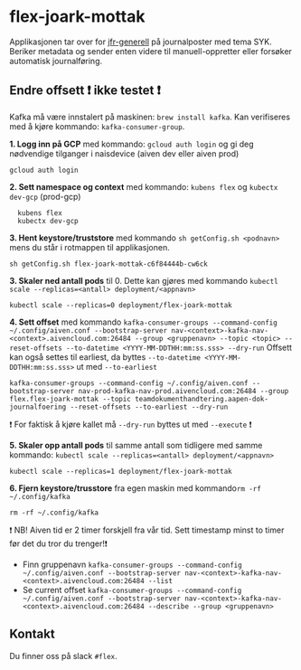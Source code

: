 # flex-joark-mottak

Applikasjonen tar over for [jfr-generell](https://github.com/navikt/jfr-generell) på journalposter med tema SYK. 
Beriker metadata og sender enten videre til manuell-oppretter eller forsøker automatisk journalføring.

## Endre offsett :exclamation: ikke testet :exclamation:
Kafka må være innstalert på maskinen: `brew install kafka`. Kan verifiseres med å kjøre kommando: `kafka-consumer-group`.

**1. Logg inn på GCP** med kommando: `gcloud auth login` og gi deg nødvendige tilganger i naisdevice (aiven dev eller aiven prod)
  ```
  gcloud auth login
  ```
**2. Sett namespace og context** med kommando: `kubens flex` og `kubectx dev-gcp` (prod-gcp)
  ```
    kubens flex
    kubectx dev-gcp
  ```
**3. Hent keystore/truststore** med kommando `sh getConfig.sh <podnavn>` mens du står i rotmappen til applikasjonen.
  ```
  sh getConfig.sh flex-joark-mottak-c6f84444b-cw6ck
  ```
**3. Skaler ned antall pods** til 0. Dette kan gjøres med kommando `kubectl scale --replicas=<antall> deployment/<appnavn>`
  ```
  kubectl scale --replicas=0 deployment/flex-joark-mottak
  ```
**4. Sett offset** med kommando `kafka-consumer-groups --command-config ~/.config/aiven.conf --bootstrap-server nav-<context>-kafka-nav-<context>.aivencloud.com:26484 --group <gruppenavn> --topic <topic> --reset-offsets --to-datetime <YYYY-MM-DDTHH:mm:ss.sss> --dry-run`
Offsett kan også settes til earliest, da byttes `--to-datetime <YYYY-MM-DDTHH:mm:ss.sss>` ut med `--to-earliest`
  ```
  kafka-consumer-groups --command-config ~/.config/aiven.conf --bootstrap-server nav-prod-kafka-nav-prod.aivencloud.com:26484 --group flex.flex-joark-mottak --topic teamdokumenthandtering.aapen-dok-journalfoering --reset-offsets --to-earliest --dry-run
  ```
:exclamation: For faktisk å kjøre kallet må `--dry-run` byttes ut med `--execute` :exclamation:

**5. Skaler opp antall pods** til samme antall som tidligere med samme kommando: `kubectl scale --replicas=<antall> deployment/<appnavn>`
  ```
  kubectl scale --replicas=1 deployment/flex-joark-mottak
  ```
**6. Fjern keystore/trusstore** fra egen maskin med kommando`rm -rf ~/.config/kafka`
  ```
  rm -rf ~/.config/kafka
  ```
:exclamation: NB! Aiven tid er 2 timer forskjell fra vår tid. Sett timestamp minst to timer før det du tror du trenger!:exclamation:
- Finn gruppenavn `kafka-consumer-groups --command-config ~/.config/aiven.conf --bootstrap-server nav-<context>-kafka-nav-<context>.aivencloud.com:26484 --list`
- Se current offset `kafka-consumer-groups --command-config ~/.config/aiven.conf --bootstrap-server nav-<context>-kafka-nav-<context>.aivencloud.com:26484 --describe --group <gruppenavn>`


## Kontakt 
Du finner oss på slack `#flex`.
